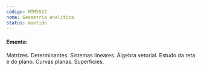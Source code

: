 ```yaml
---
código: MTM5512
nome: Geometria Analítica
status: mantido
---
```


#### Ementa:
Matrizes. Determinantes. Sistemas lineares. Álgebra vetorial. Estudo da reta e do plano. Curvas planas. Superfícies.

